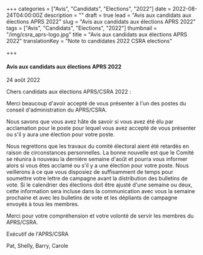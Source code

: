 +++
categories = ["Avis", "Candidats", "Elections", "2022"]
date = 2022-08-24T04:00:00Z
description = ""
draft = true
lead = "Avis aux candidats aux élections APRS 2022"
slug = "Avis aux candidats aux élections APRS 2022"
tags = ["Avis", "Candidats", "Elections", "2022"]
thumbnail = "/img/csra_aprs-logo.jpg"
title = "Avis aux candidats aux élections APRS 2022"
translationKey = "Note to candidates 2022 CSRA elections"

+++
#### Avis aux candidats aux élections APRS 2022

24 août 2022

Chers candidats aux élections APRS/CSRA 2022 :

Merci beaucoup d'avoir accepté de vous présenter à l'un des postes du conseil d'administration du APRS/CSRA.

Nous savons que vous avez hâte de savoir si vous avez été élu par acclamation pour le poste pour lequel vous avez accepté de vous présenter ou s'il y aura une élection pour votre poste.

 Nous regrettons que les travaux du comité électoral aient été retardés en raison de circonstances personnelles. La bonne nouvelle est que le Comité se réunira à nouveau la dernière semaine d'août et pourra vous informer alors si vous êtes acclamé ou s'il y a une élection pour votre poste. Nous veillerons à ce que vous disposiez de suffisamment de temps pour soumettre votre lettre de campagne avant la distribution des bulletins de vote. Si le calendrier des élections doit être ajusté d'une semaine ou deux, cette information sera incluse dans la communication avec vous la semaine prochaine et avec les bulletins de vote et les dépliants de campagne envoyés à tous les membres.

 Merci pour votre compréhension et votre volonté de servir les membres du APRS/CSRA.

 Exécutif de l'APRS/CSRA

Pat, Shelly, Barry, Carole